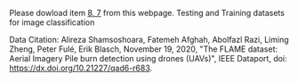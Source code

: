 Please dowload item [8, 7](https://ieee-dataport.org/open-access/aerial-images-pile-fire-detection-using-drones-uavs) from this webpage. Testing and Training datasets for image classification

Data Citation: Alireza Shamsoshoara, Fatemeh Afghah, Abolfazl Razi, Liming Zheng, Peter Fulé, Erik Blasch, November 19, 2020, "The FLAME dataset: Aerial Imagery Pile burn detection using drones (UAVs)", IEEE Dataport, doi: https://dx.doi.org/10.21227/qad6-r683.
